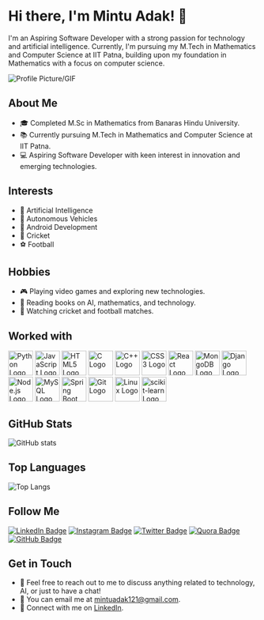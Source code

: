 # Hi there, I'm Mintu Adak! 👋

I'm an Aspiring Software Developer with a strong passion for technology and artificial intelligence. Currently, I'm pursuing my M.Tech in Mathematics and Computer Science at IIT Patna, building upon my foundation in Mathematics with a focus on computer science.

![Profile Picture/GIF](https://www.google.com/url?sa=i&url=https%3A%2F%2Fwww.crn.com%2Fslide-shows%2Fcloud%2F10-cool-cloud-ai-and-ml-services-you-need-to-know-about&psig=AOvVaw3QNQFaawQaso52tsEDg7uY&ust=1710588330525000&source=images&cd=vfe&opi=89978449&ved=0CBMQjRxqFwoTCOCIxcWU9oQDFQAAAAAdAAAAABAE)


## About Me

- 🎓 Completed M.Sc in Mathematics from Banaras Hindu University.
- 📚 Currently pursuing M.Tech in Mathematics and Computer Science at IIT Patna.
- 💻 Aspiring Software Developer with keen interest in innovation and emerging technologies.

## Interests

- 🤖 Artificial Intelligence
- 🚗 Autonomous Vehicles
- 📱 Android Development
- 🏏 Cricket
- ⚽ Football

## Hobbies

- 🎮 Playing video games and exploring new technologies.
- 📖 Reading books on AI, mathematics, and technology.
- 🎥 Watching cricket and football matches.

## Worked with
  <!DOCTYPE html>
<html lang="en">
<head>
  <meta charset="UTF-8">
  <meta name="viewport" content="width=device-width, initial-scale=1.0">
</head>
<body>
  <div class="logo-container">
    <img src="https://upload.wikimedia.org/wikipedia/commons/c/c3/Python-logo-notext.svg" alt="Python Logo" class="logo" width="50">
    <img src="https://upload.wikimedia.org/wikipedia/commons/6/6a/JavaScript-logo.png" alt="JavaScript Logo" class="logo" width="50">
    <img src="https://upload.wikimedia.org/wikipedia/commons/6/61/HTML5_logo_and_wordmark.svg" alt="HTML5 Logo" class="logo" width="50">
    <img src="https://upload.wikimedia.org/wikipedia/commons/1/19/C_Logo.png" alt="C Logo" class="logo" width="50">
    <img src="https://upload.wikimedia.org/wikipedia/commons/1/18/ISO_C%2B%2B_Logo.svg" alt="C++ Logo" class="logo" width="50">
    <img src="https://upload.wikimedia.org/wikipedia/commons/d/d5/CSS3_logo_and_wordmark.svg" alt="CSS3 Logo" class="logo" width="50">
    <img src="https://upload.wikimedia.org/wikipedia/commons/a/a7/React-icon.svg" alt="React Logo" class="logo" width="50">
    <img src="https://upload.wikimedia.org/wikipedia/commons/9/93/MongoDB_Logo.svg" alt="MongoDB Logo" class="logo" width="50">
    <img src="https://upload.wikimedia.org/wikipedia/commons/7/75/Django_logo.svg" alt="Django Logo" class="logo" width="50">
    <img src="https://upload.wikimedia.org/wikipedia/commons/d/d9/Node.js_logo.svg" alt="Node.js Logo" class="logo" width="50">
    <img src="https://upload.wikimedia.org/wikipedia/en/d/dd/MySQL_logo.svg" alt="MySQL Logo" class="logo" width="50">
    <img src="https://upload.wikimedia.org/wikipedia/commons/4/44/Spring_Framework_Logo_2018.svg" alt="Spring Boot Logo" class="logo" width="50">
    <img src="https://upload.wikimedia.org/wikipedia/commons/3/3f/Git_icon.svg" alt="Git Logo" class="logo" width="50">
    <img src="https://upload.wikimedia.org/wikipedia/commons/3/35/Tux.svg" alt="Linux Logo" class="logo" width="50">
    <img src="https://upload.wikimedia.org/wikipedia/commons/0/05/Scikit_learn_logo_small.svg" alt="scikit-learn Logo" class="logo" width="50">
  </div>
</body>
</html>


## GitHub Stats

![GitHub stats](https://github-readme-stats.vercel.app/api?username=cyrus0001&show_icons=true&theme=radical&hide_border=true&bg_color=000000&text_color=ffffff&icon_color=ff69b4)

## Top Languages

![Top Langs](https://github-readme-stats.vercel.app/api/top-langs/?username=cyrus0001&layout=compact&theme=radical&hide_border=true&bg_color=000000&text_color=ffffff)


## Follow Me

[![LinkedIn Badge](https://img.shields.io/badge/-Mintu_Adak-blue?style=flat-square&logo=Linkedin&logoColor=white)](https://www.linkedin.com/in/mintu-adak)
[![Instagram Badge](https://img.shields.io/badge/-mintu_adak-purple?style=flat-square&logo=Instagram&logoColor=white)](https://www.instagram.com/cy_ru_s_007/)
[![Twitter Badge](https://img.shields.io/badge/-mintu_adak-1DA1F2?style=flat-square&logo=Twitter&logoColor=white)](https://twitter.com/MINTUADAK1)
[![Quora Badge](https://img.shields.io/badge/-Mintu_Adak-red?style=flat-square&logo=Quora&logoColor=white)](https://www.quora.com/profile/Mintu-Adak-5)
[![GitHub Badge](https://img.shields.io/badge/-mintuadak-black?style=flat-square&logo=GitHub&logoColor=white)](https://github.com/cyrus0001/)



## Get in Touch

- 💬 Feel free to reach out to me to discuss anything related to technology, AI, or just to have a chat!
- 📧 You can email me at mintuadak121@gmail.com.
- 🔗 Connect with me on [LinkedIn](https://www.linkedin.com/in/mintu-adak).




